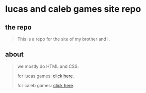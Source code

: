 # lucas and caleb games site repo
## the repo
>
> This is a repo for the site of my brother and I.
>
## about
>
> we mostly do HTML and CSS.
>
> for lucas games: <a href="https://lucasgames.neocities.org/" target="_blank">click here</a>.
>
> for caleb games: <a href="https://calebgames.neocities.org/" target="_blank">click here</a>.
